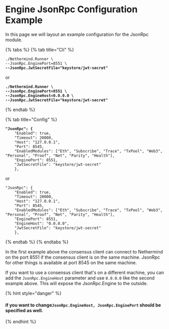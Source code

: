 # Engine JsonRpc Configuration Example

In this page we will layout an example configuration for the JsonRpc module.

{% tabs %}
{% tab title="Cli" %}
<pre><code>./Nethermind.Runner \
--JsonRpc.EnginePort=8551 \
<strong>--JsonRpc.JwtSecretFile="keystore/jwt-secret"</strong></code></pre>

or

<pre><code><strong>./Nethermind.Runner \
</strong><strong>--JsonRpc.EnginePort=8551 \
</strong><strong>--JsonRpc.EngineHost=0.0.0.0 \
</strong><strong>--JsonRpc.JwtSecretFile="keystore/jwt-secret"</strong></code></pre>
{% endtab %}

{% tab title="Config" %}
<pre><code><strong>"JsonRpc": {
</strong>    "Enabled": true,
    "Timeout": 20000,
    "Host": "127.0.0.1",
    "Port": 8545,
    "EnabledModules": ["Eth", "Subscribe", "Trace", "TxPool", "Web3", "Personal", "Proof", "Net", "Parity", "Health"],
    "EnginePort": 8551,
    "JwtSecretFile": "keystore/jwt-secret"
    },</code></pre>

or

```
"JsonRpc": {
    "Enabled": true,
    "Timeout": 20000,
    "Host": "127.0.0.1",
    "Port": 8545,
    "EnabledModules": ["Eth", "Subscribe", "Trace", "TxPool", "Web3", "Personal", "Proof", "Net", "Parity", "Health"],
    "EnginePort": 8551,
    "EngineHost": "0.0.0.0",
    "JwtSecretFile": "keystore/jwt-secret"
    },
```
{% endtab %}
{% endtabs %}

In the first example above the consensus client can connect to Nethermind on the port 8551 if the consensus client is on the same machine. JsonRpc for other things is available at port 8545 on the same machine.&#x20;

If you want to use a consensus client that's on a different machine, you can add the `JsonRpc.EngineHost` parameter and use `0.0.0.0` like the second example above. This will expose the JsonRpc.Engine to the outside.&#x20;

{% hint style="danger" %}
#### **if you want to change`JsonRpc.EngineHost, JsonRpc.EnginePort` should be specified as well.** &#x20;
{% endhint %}
